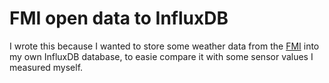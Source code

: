 # FMI open data to InfluxDB

I wrote this because I wanted to store some weather data from the
[FMI](https://www.fmi.fi/) into my own InfluxDB database, to easie
compare it with some sensor values I measured myself.
